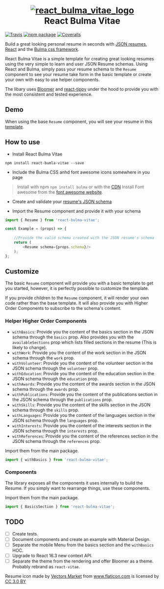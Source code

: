 <h1 align="center">
    <a href="https://ibb.co/e2G9Sx">
        <img src="https://preview.ibb.co/cbfsfH/react_bulma_vitae_logo.png" alt="react_bulma_vitae_logo" border="0">
    </a>
    <br>
    React Bulma Vitae
</h1>

[![Travis][build-badge]][build]
[![npm package][npm-badge]][npm]
[![Coveralls][coveralls-badge]][coveralls]

Build a great looking personal resume in seconds with [JSON resumes](https://jsonresume.org/), [React](https://reactjs.org/) and the [Bulma css framework](https://bulma.io/).

React Bulma Vitae is a simple template for creating great looking resumes using the very simple to learn and user JSON Resume schemas. Using React and Bulma, simply pass your resume schema to the `Resume` component to see your resume take form in the basic template or create your own with easy to use helper components. 

The libary uses [Bloomer](https://bloomer.js.org) and [react-tippy](https://github.com/tvkhoa/react-tippy) under the hood to provide you with the most consistent and tested experience.

## Demo

When using the base `Resume` component, you will see your resume in this [template](https://minivera.github.io/react-bulma-vitae/).

## How to use
- Install React Bulma Vitae

```
npm install react-bumla-vitae --save
```

- Include the Bulma CSS anhd font awesome icons somewhere in you page

> Install with npm `npm install bulma` or with the [CDN](https://cdnjs.com/libraries/bulma)
Install Font awesome from the [font awesome website](https://fontawesome.com/get-started).

- Create and validate your [resume's JSON schema](https://jsonresume.org/getting-started/) 

- Import the Resume component and provide it with your schema
```javascript
import { Resume } from 'react-bulma-vitae';

const Example = (props) => {
    
    //Provide the valid schema created with the JSON resume's schema
    return (
        <Resume schema={props.schema}/>
    );
};
```

## Customize
The basic `Resume` component will provide you with a basic template to get you started, however, it is perfectly possible to customize the template.

If you provide children to the `Resume` component, it will render your own code rather than the base template. It will also provide you with Higher Order Components to subscribe to the schema's content.

### Helper Higher Order Components

* `withBasics`: Provide you the content of the basics section in the JSON schema through the `basics` prop. Also provides you with the `availableSections` prop which lists filled sections in the resume (This is likely to change).
* `withWork`: Provide you the content of the work section in the JSON schema through the `work` prop.
* `withVolunteer`: Provide you the content of the volunteer section in the JSON schema through the `volunteer` prop.
* `withEducation`: Provide you the content of the education section in the JSON schema through the `education` prop.
* `withAwards`: Provide you the content of the awards section in the JSON schema through the `awards` prop.
* `withPublications`: Provide you the content of the publications section in the JSON schema through the `publications` prop.
* `withSkills`: Provide you the content of the skills section in the JSON schema through the `skills` prop.
* `withLanguages`: Provide you the content of the languages section in the JSON schema through the `languages` prop.
* `withInterests`: Provide you the content of the interests section in the JSON schema through the `interests` prop.
* `withReferences`: Provide you the content of the references section in the JSON schema through the `references` prop.

Import them from the main package.

```javascript
import { withBasics } from 'react-bulma-vitae';
```

### Components
The library exposes all the components it uses internally to build the Resume. If you simply want to rearrange things, use these components.

Import them from the main package.

```javascript
import { BasicsSection } from 'react-bulma-vitae';
```

## TODO

- [ ] Create tests.
- [ ] Document components and create an example with Material Design.
- [ ] Separate the mobile Menu from the basics section and the `withBasics` HOC.
- [ ] Upgrade to React 16.3 new context API.
- [ ] Separate the theme from the rendering and offer Bloomer as a theme. Probably rebrand as `react-vitae`.

<div>Resume icon made by <a href="https://www.flaticon.com/authors/vectors-market" title="Vectors Market">Vectors Market</a> from <a href="https://www.flaticon.com/" title="Flaticon">www.flaticon.com</a> is licensed by <a href="http://creativecommons.org/licenses/by/3.0/" title="Creative Commons BY 3.0" target="_blank">CC 3.0 BY</a></div>

[build-badge]: https://img.shields.io/travis/user/repo/master.png?style=flat-square
[build]: https://travis-ci.org/user/repo

[npm-badge]: https://img.shields.io/npm/v/npm-package.png?style=flat-square
[npm]: https://www.npmjs.org/package/npm-package

[coveralls-badge]: https://img.shields.io/coveralls/user/repo/master.png?style=flat-square
[coveralls]: https://coveralls.io/github/user/repo
